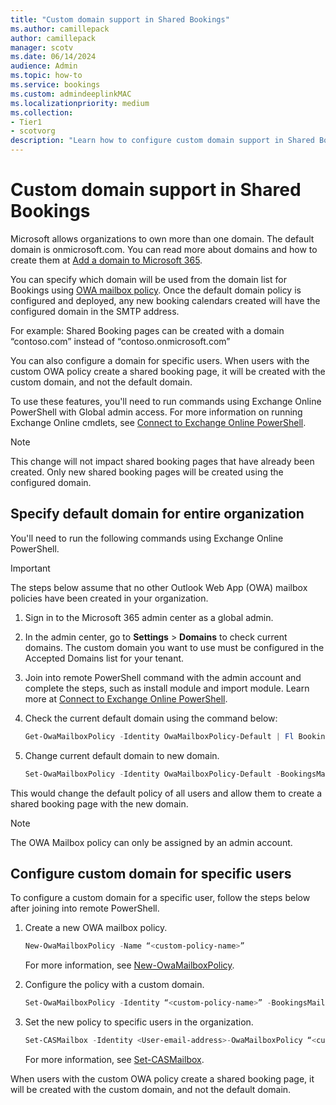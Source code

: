 ```yaml
---
title: "Custom domain support in Shared Bookings"
ms.author: camillepack
author: camillepack
manager: scotv
ms.date: 06/14/2024
audience: Admin
ms.topic: how-to
ms.service: bookings
ms.custom: admindeeplinkMAC
ms.localizationpriority: medium
ms.collection:
- Tier1
- scotvorg
description: "Learn how to configure custom domain support in Shared Bookings."
---
```


# Custom domain support in Shared Bookings

Microsoft allows organizations to own more than one domain. The default domain is onmicrosoft.com. You can read more about domains and how to create them at [Add a domain to Microsoft 365](/microsoft-365/admin/setup/add-domain).

You can specify which domain will be used from the domain list for Bookings using [OWA mailbox policy](/powershell/module/exchange/set-owamailboxpolicy?view=exchange-ps&preserve-view=true). Once the default domain policy is configured and deployed, any new booking calendars created will have the configured domain in the SMTP address.

For example: Shared Booking pages can be created with a domain “contoso.com” instead of “contoso.onmicrosoft.com”

You can also configure a domain for specific users. When users with the custom OWA policy create a shared booking page, it will be created with the custom domain, and not the default domain.

To use these features, you'll need to run commands using Exchange Online PowerShell with Global admin access. For more information on running Exchange Online cmdlets, see [Connect to Exchange Online PowerShell](/powershell/exchange/connect-to-exchange-online-powershell?view=exchange-ps&preserve-view=true).

>[!NOTE]
> This change will not impact shared booking pages that have already been created. Only new shared booking pages will be created using the configured domain.

## Specify default domain for entire organization

You'll need to run the following commands using Exchange Online PowerShell.

>[!IMPORTANT]
> The steps below assume that no other Outlook Web App (OWA) mailbox policies have been created in your organization.

1. Sign in to the Microsoft 365 admin center as a global admin.

1. In the admin center, go to **Settings** > **Domains** to check current domains. The custom domain you want to use must be configured in the Accepted Domains list for your tenant.

1. Join into remote PowerShell command with the admin account and complete the steps, such as install module and import module. Learn more at [Connect to Exchange Online PowerShell](/powershell/exchange/connect-to-exchange-online-powershell?view=exchange-ps&preserve-view=true).

1. Check the current default domain using the command below:

   ```PowerShell
   Get-OwaMailboxPolicy -Identity OwaMailboxPolicy-Default | Fl BookingsMailboxDomain
   ```

5. Change current default domain to new domain.

   ```PowerShell
   Set-OwaMailboxPolicy -Identity OwaMailboxPolicy-Default -BookingsMailboxDomain "<newdomain>"
   ```

This would change the default policy of all users and allow them to create a shared booking page with the new domain.

> [!NOTE]
> The OWA Mailbox policy can only be assigned by an admin account.

## Configure custom domain for specific users

To configure a custom domain for a specific user, follow the steps below after joining into remote PowerShell.

1. Create a new OWA mailbox policy.

   ```PowerShell
   New-OwaMailboxPolicy -Name “<custom-policy-name>”
   ```

   For more information, see [New-OwaMailboxPolicy](/powershell/module/exchange/new-owamailboxpolicy?view=exchange-ps0&preserve-view=true).

2. Configure the policy with a custom domain.

   ```PowerShell
   Set-OwaMailboxPolicy -Identity “<custom-policy-name>” -BookingsMailboxDomain “<Custom-domain-name>"
   ```

3. Set the new policy to specific users in the organization.

   ```PowerShell
   Set-CASMailbox -Identity <User-email-address>-OwaMailboxPolicy “<custom-policy-name>”
   ```

   For more information, see [Set-CASMailbox](/powershell/module/exchange/set-casmailbox?view=exchange-ps&preserve-view=true).

When users with the custom OWA policy create a shared booking page, it will be created with the custom domain, and not the default domain.

